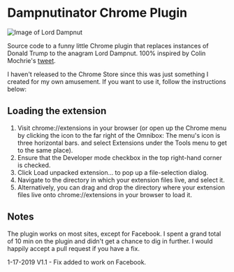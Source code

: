 # Dampnutinator Chrome Plugin

![Image of Lord Dampnut](https://pbs.twimg.com/media/C2wQDGOXcAEYgP5.jpg)

Source code to a funny little Chrome plugin that replaces instances of Donald Trump to the anagram Lord Dampnut.
100% inspired by Colin Mochrie's [tweet](https://twitter.com/colinmochrie/status/822608605434302464?lang=en).

I haven't released to the Chrome Store since this was just something I created for my own amusement. If you want to use it, 
follow the instructions below:

## Loading the extension

1. Visit chrome://extensions in your browser (or open up the Chrome menu by clicking the icon to the far right of the Omnibox:  The menu's icon is three horizontal bars. and select Extensions under the Tools menu to get to the same place).
2. Ensure that the Developer mode checkbox in the top right-hand corner is checked.
3. Click Load unpacked extension… to pop up a file-selection dialog.
4. Navigate to the directory in which your extension files live, and select it.
5. Alternatively, you can drag and drop the directory where your extension files live onto chrome://extensions in your browser to load it.

## Notes
The plugin works on most sites, except for Facebook. I spent a grand total of 10 min on the plugin and didn't get a chance to dig in further. 
I would happily accept a pull request if you have a fix.

1-17-2019
V1.1 - Fix added to work on Facebook.